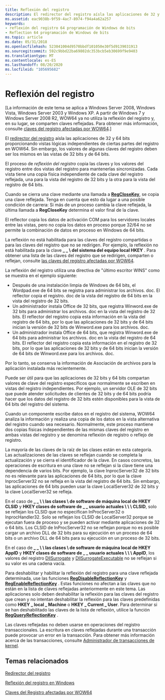 ```yaml
---
title: Reflexión del registro
description: El redirector del registro aísla las aplicaciones de 32 y 64 bits proporcionando vistas lógicas independientes de ciertas partes del registro en WOW64. Sin embargo, los valores de algunas claves del registro deben ser los mismos en las vistas de 32 bits y de 64 bits.
ms.assetid: eac9038b-9f59-4ac7-8974-f94a4a62a257
keywords:
- reflexión del registro 64 programación de Windows de bits
- Reflection 64 programación de Windows de bits
ms.topic: article
ms.date: 05/31/2018
ms.openlocfilehash: 523041004d9570bbdf101050e30f5d9139031913
ms.sourcegitcommit: 592c9bbd22ba69802dc353bcb5eb30699f9e9403
ms.translationtype: MT
ms.contentlocale: es-ES
ms.lasthandoff: 08/20/2020
ms.locfileid: "105695682"
---
```

# <a name="registry-reflection"></a>Reflexión del registro

\[La información de este tema se aplica a Windows Server 2008, Windows Vista, Windows Server 2003 y Windows XP. A partir de Windows 7 y Windows Server 2008 R2, WOW64 ya no utiliza la reflexión del registro y, en su lugar, se comparten claves reflejadas. Para obtener más información, consulte [claves del registro afectadas por WOW64](shared-registry-keys.md).\]

El [redirector del registro](registry-redirector.md) aísla las aplicaciones de 32 y 64 bits proporcionando vistas lógicas independientes de ciertas partes del registro en WOW64. Sin embargo, los valores de algunas claves del registro deben ser los mismos en las vistas de 32 bits y de 64 bits.

El proceso de *reflexión del registro* copia las claves y los valores del registro entre dos vistas del registro para mantenerlas sincronizadas. Cada vista tiene una copia física independiente de cada clave del registro reflejada, una para la vista del registro de 32 bits y la otra para la vista del registro de 64 bits.

Cuando se cierra una clave mediante una llamada a [**RegCloseKey**](/windows/desktop/api/winreg/nf-winreg-regclosekey), se copia una clave reflejada. Tenga en cuenta que esto da lugar a una posible condición de carrera: Si más de un proceso cambia la clave reflejada, la última llamada a **RegCloseKey** determina el valor final de la clave.

El reflector copia los datos de activación COM para los servidores locales entre las vistas, pero no copia los datos en proceso porque 32/64 no se permite la combinación de datos en proceso en Windows de 64 bits.

La reflexión no está habilitada para las claves del registro compartidas o para las claves del registro que no se redirigen. Por ejemplo, la reflexión no está habilitada para la clave **\_ \_ \\ del sistema del equipo local HKEY** . Para obtener una lista de las claves del registro que se redirigen, comparten o reflejan, consulte [las claves del registro afectadas por WOW64](shared-registry-keys.md).

La reflexión del registro utiliza una directiva de "último escritor WINS" como se muestra en el ejemplo siguiente:

-   Después de una instalación limpia de Windows de 64 bits, el Wordpad.exe de 64 bits se registra para administrar los archivos. doc. El reflector copia el registro. doc de la vista del registro de 64 bits en la vista del registro de 32 bits.
-   Un administrador instala Office de 32 bits, que registra Winword.exe de 32 bits para administrar los archivos. doc en la vista del registro de 32 bits. El reflector del registro copia esta información en la vista del registro de 64 bits, por lo que las aplicaciones de 32 bits y de 64 bits inician la versión de 32 bits de Winword.exe para los archivos. doc.
-   Un administrador instala Office de 64 bits, que registra Winword.exe de 64 bits para administrar los archivos. doc en la vista del registro de 64 bits. El reflector del registro copia esta información en el registro de 32 bits, por lo que las aplicaciones de 32 bits y de 64 bits inician la versión de 64 bits de Winword.exe para los archivos. doc.

Por lo tanto, se conserva la información de Asociación de archivos para la aplicación instalada más recientemente.

Puede ser útil para que las aplicaciones de 32 bits y 64 bits compartan valores de clave del registro específicos que normalmente se escriben en vistas del registro independientes. Por ejemplo, un servidor OLE de 32 bits que puede atender solicitudes de clientes de 32 bits y de 64 bits podría hacer que los datos del registro de 32 bits estén disponibles para la vista de 64 bits del registro del sistema.

Cuando un componente escribe datos en el registro del sistema, WOW64 analiza la información y realiza una copia de los datos en la vista alternativa del registro cuando sea necesario. Normalmente, este proceso mantiene dos copias físicas independientes de las mismas claves del registro en ambas vistas del registro y se denomina reflexión de registro o reflejo de registro.

La mayoría de las claves de la raíz de las clases están en esta categoría. Las actualizaciones de las claves se reflejan cuando se completa la actualización y se cierra el identificador de la clave. En casos concretos, las operaciones de escritura en una clave no se reflejan si la clave tiene una dependencia de varios bits. Por ejemplo, la clave InprocServer32 de 32 bits no es relevante para las aplicaciones de 64 bits, por lo que la clave InprocServer32 no se refleja en la vista del registro de 64 bits. Sin embargo, las aplicaciones de 64 bits pueden usar la clave LocalServer32 de 32 bits y la clave LocalServer32 se refleja.

En el caso de **\_ \_ \\ \\ las clases \\ de software de máquina local de HKEY CLSID** y **HKEY clases de software de \_ \_ usuario actuales \\ \\ \\ CLSID**, solo se reflejan los CLSID que no especifican InProcServer32 o InprocHandler32. Solo se reflejan los CLSID de LocalServer32 porque se ejecutan fuera de proceso y se pueden activar mediante aplicaciones de 32 o 64 bits. Los CLSID de InProcServer32 no se reflejan porque no es posible cargar un archivo DLL de 32 bits para su ejecución en un proceso de 64 bits o un archivo DLL de 64 bits para su ejecución en un proceso de 32 bits.

En el caso de **\_ \_ \\ \\ las clases \\ de software de máquina local de HKEY AppID** y **HKEY clases de software de \_ \_ usuario actuales \\ \\ \\ AppID**, los valores del registro [DllSurrogate](../com/dllsurrogate.md) y [DllSurrogateExecutable]( ../com/dllsurrogateexecutable.md) no se reflejan si su valor es una cadena vacía.

Para deshabilitar y habilitar la reflexión del registro para una clave reflejada determinada, use las funciones [**RegDisableReflectionKey**](/windows/desktop/api/winreg/nf-winreg-regdisablereflectionkey) y [**RegEnableReflectionKey**](/windows/desktop/api/winreg/nf-winreg-regenablereflectionkey) . Estas funciones no afectan a las claves que no están en la lista de claves reflejadas anteriormente en este tema. Las aplicaciones solo deben deshabilitar la reflexión para las claves del registro que crean y no intentan deshabilitar la reflexión para las claves predefinidas como **HKEY \_ local \_ Machine** o **HKEY \_ Current \_ User**. Para determinar si se han deshabilitado las claves de la lista de reflexión, utilice la función [**RegQueryReflectionKey**](/windows/desktop/api/winreg/nf-winreg-regqueryreflectionkey) .

Las claves reflejadas no deben usarse en operaciones del registro transaccionales. La escritura en claves reflejadas durante una transacción puede provocar un error en la transacción. Para obtener más información acerca de las transacciones, consulte [Administrador de transacciones de kernel](/windows/desktop/Ktm/kernel-transaction-manager-portal).

## <a name="related-topics"></a>Temas relacionados

<dl> <dt>

[Redirector del registro](registry-redirector.md)
</dt> <dt>

[Reflexión del registro en Windows](/windows-hardware/drivers/display/microsoft-windows-vista-display-driver-64-bit-issues)
</dt> <dt>

[Claves del Registro afectadas por WOW64](shared-registry-keys.md)
</dt> </dl>

 

 